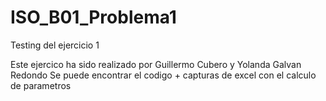# ISO_B01_Problema1
Testing del ejercicio 1

Este ejercico ha sido realizado por Guillermo Cubero y Yolanda Galvan Redondo 
Se puede encontrar el codigo +  capturas de excel con el calculo de parametros 
